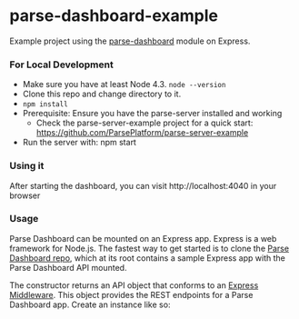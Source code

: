 # parse-dashboard-example

Example project using the [parse-dashboard](https://github.com/ParsePlatform/parse-dashboard) module on Express.

### For Local Development

* Make sure you have at least Node 4.3. `node --version`
* Clone this repo and change directory to it.
* `npm install`
* Prerequisite: Ensure you have the parse-server installed and working
  * Check the parse-server-example project for a quick start: https://github.com/ParsePlatform/parse-server-example
* Run the server with: npm start

### Using it

After starting the dashboard, you can visit http://localhost:4040 in your browser

### Usage
Parse Dashboard can be mounted on an Express app. Express is a web framework for Node.js. The fastest way to get started is to clone the [Parse Dashboard repo](https://github.com/ParsePlatform/parse-dashboard), which at its root contains a sample Express app with the Parse Dashboard API mounted.

The constructor returns an API object that conforms to an [Express Middleware](http://expressjs.com/en/api.html#app.use). This object provides the REST endpoints for a Parse Dashboard app. Create an instance like so:
